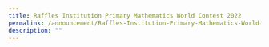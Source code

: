```yaml
---
title: Raffles Institution Primary Mathematics World Contest 2022
permalink: /announcement/Raffles-Institution-Primary-Mathematics-World-Contest-2022/
description: ""
---
```

